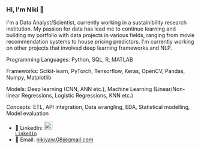### Hi, I'm Niki 👋

I'm a Data Analyst/Scientist, currently working in a sustainibility research institution. My passion for data has lead me to continue learning and building my portfolio with data projects in various fields, ranging from movie recommendation systems to house pricing predictors. I'm currently working on other projects that involved deep learning frameworks and NLP. 


Programming Languages: Python, SQL, R, MATLAB

Frameworks: Scikit-learn, PyTorch, Tensorflow, Keras, OpenCV, Pandas, Numpy, Matplotlib

Models: Deep learning (CNN, ANN etc.), Machine Learning (Linear/Non-linear Regressions, Logistic Regressions, KNN etc.)

Concepts: ETL, API integration, Data wrangling, EDA, Statistical modelling, Model evaluation


- 🔗 LinkedIn: <code><a href="https://www.linkedin.com/in/niki-yaw-8831b694/" target="_blank" title="LinkedIn Profile"><img alt="LinkedIn Logo" width="22" src="https://seeklogo.com/images/L/linkedin-icon-logo-FBADE03110-seeklogo.com.png"> LinkedIn</a></code>
- 📧 Email: nikiyaw.08@gmail.com
